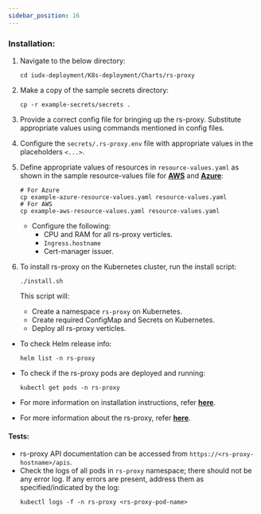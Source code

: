 ```yaml
---
sidebar_position: 16
---
```


### Installation:

1. Navigate to the below directory: 
    ```
    cd iudx-deployment/K8s-deployment/Charts/rs-proxy
    ```

2. Make a copy of the sample secrets directory:
    ```
    cp -r example-secrets/secrets .
    ```

3. Provide a correct config file for bringing up the rs-proxy. Substitute appropriate values using commands mentioned in config files.

4. Configure the `secrets/.rs-proxy.env` file with appropriate values in the placeholders `<...>`.

5. Define appropriate values of resources in `resource-values.yaml` as shown in the sample resource-values file for **[AWS](https://github.com/datakaveri/iudx-deployment/blob/4.5.0/K8s-deployment/Charts/rs-proxy/example-aws-resource-values.yaml)** and **[Azure](https://github.com/datakaveri/iudx-deployment/blob/4.5.0/K8s-deployment/Charts/rs-proxy/example-azure-resource-values.yaml)**:

    ```
    # For Azure
    cp example-azure-resource-values.yaml resource-values.yaml
    # For AWS
    cp example-aws-resource-values.yaml resource-values.yaml
    ```

    - Configure the following:
      - CPU and RAM for all rs-proxy verticles.
      - `Ingress.hostname` 
      - Cert-manager issuer.

6. To install rs-proxy on the Kubernetes cluster, run the install script:
    ```
    ./install.sh
    ```

    This script will:
    - Create a namespace `rs-proxy` on Kubernetes.
    - Create required ConfigMap and Secrets on Kubernetes.
    - Deploy all rs-proxy verticles.

- To check Helm release info:
    ```
    helm list -n rs-proxy
    ```

- To check if the rs-proxy pods are deployed and running:
    ```
    kubectl get pods -n rs-proxy
    ```

- For more information on installation instructions, refer **[here](https://github.com/datakaveri/iudx-deployment/tree/4.5.0/K8s-deployment/Charts/rs-proxy#introduction)**.
- For more information about the rs-proxy, refer **[here](https://github.com/datakaveri/iudx-rs-proxy/tree/4.5.0#iudx-resource-proxy-server)**.

#### Tests:

- rs-proxy API documentation can be accessed from `https://<rs-proxy-hostname>/apis`.
- Check the logs of all pods in `rs-proxy` namespace; there should not be any error log. If any errors are present, address them as specified/indicated by the log:
    ```
    kubectl logs -f -n rs-proxy <rs-proxy-pod-name>
    ```
